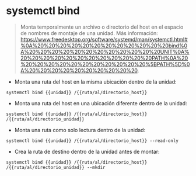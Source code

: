 # systemctl bind

> Monta temporalmente un archivo o directorio del host en el espacio de nombres de montaje de una unidad.
> Más información: <https://www.freedesktop.org/software/systemd/man/systemctl.html#%0A%20%20%20%20%20%20%20%20%20%20%20%20bind%0A%20%20%20%20%20%20%20%20%20%20%20%20UNIT%0A%20%20%20%20%20%20%20%20%20%20%20%20PATH%0A%20%20%20%20%20%20%20%20%20%20%20%20%5BPATH%5D%0A%20%20%20%20%20%20%20%20%20%20>.

- Monta una ruta del host en la misma ubicación dentro de la unidad:

`systemctl bind {{unidad}} /{{ruta/al/directorio_host}}`

- Monta una ruta del host en una ubicación diferente dentro de la unidad:

`systemctl bind {{unidad}} /{{ruta/al/directorio_host}} /{{ruta/al/directorio_unidad}}`

- Monta una ruta como solo lectura dentro de la unidad:

`systemctl bind {{unidad}} /{{ruta/al/directorio_host}} --read-only`

- Crea la ruta de destino dentro de la unidad antes de montar:

`systemctl bind {{unidad}} /{{ruta/al/directorio_host}} /{{ruta/al/directorio_unidad}} --mkdir`
